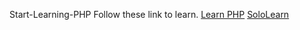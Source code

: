 Start-Learning-PHP
Follow these link to learn.
[Learn PHP](https://www.learn-php.org)
[SoloLearn](https://www.sololearn.com/Course/PHP/)
